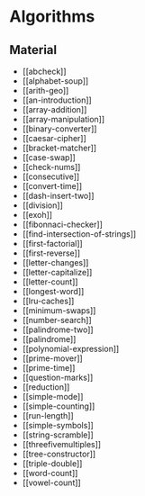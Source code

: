 # Algorithms

## Material

- [[abcheck]]
- [[alphabet-soup]]
- [[arith-geo]]
- [[an-introduction]]
- [[array-addition]]
- [[array-manipulation]]
- [[binary-converter]]
- [[caesar-cipher]]
- [[bracket-matcher]]
- [[case-swap]]
- [[check-nums]]
- [[consecutive]]
- [[convert-time]]
- [[dash-insert-two]]
- [[division]]
- [[exoh]]
- [[fibonnaci-checker]]
- [[find-intersection-of-strings]]
- [[first-factorial]]
- [[first-reverse]]
- [[letter-changes]]
- [[letter-capitalize]]
- [[letter-count]]
- [[longest-word]]
- [[lru-caches]]
- [[minimum-swaps]]
- [[number-search]]
- [[palindrome-two]]
- [[palindrome]]
- [[polynomial-expression]]
- [[prime-mover]]
- [[prime-time]]
- [[question-marks]]
- [[reduction]]
- [[simple-mode]]
- [[simple-counting]]
- [[run-length]]
- [[simple-symbols]]
- [[string-scramble]]
- [[threefivemultiples]]
- [[tree-constructor]]
- [[triple-double]]
- [[word-count]]
- [[vowel-count]]

